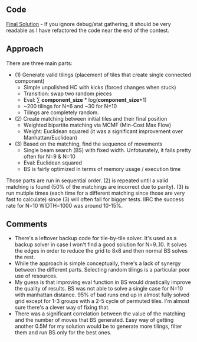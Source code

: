 
## Code
[Final Solution](https://github.com/FakePsyho/cpcontests/blob/master/atcoder/ahc011/main.cpp) - If you ignore debug/stat gathering, it should be very readable as I have refactored the code near the end of the contest.

## Approach
There are three main parts:
* (1) Generate valid tilings (placement of tiles that create single connected component)
	- Simple unpolished HC with kicks (forced changes when stuck)
	- Transition: swap two random pieces
	- Eval: ∑ **component_size** * log(**component_size**+1)
	- ~200 tilings for N=6 and ~30 for N=10
	- Tilings are completely random.
* (2) Create matching between initial tiles and their final position
	- Weighted bipartite matching via MCMF (Min-Cost Max Flow)
	- Weight: Euclidean squared (it was a significant improvement over Manhattan/Euclidean)
* (3) Based on the matching, find the sequence of movements
	- Single beam search (BS) with fixed width. Unfotunately, it fails pretty often for N=9 & N=10
	- Eval: Euclidean squared
	- BS is fairly optimized in terms of memory usage / execution time

Those parts are run in sequential order. (2) is repeated until a valid matching is found (50% of the matchings are incorrect due to parity). (3) is run mutiple times (each time for a different matching since those are very fast to calculate) since (3) will often fail for bigger tests. IIRC the success rate for N=10 WIDTH=1000 was around 10-15%.


## Comments
* There's a leftover backup code for tile-by-tile solver. It's used as a backup solver in case I won't find a good solution for N=9..10. It solves the edges in order to reduce the grid to 8x8 and then normal BS solves the rest. 
* While the approach is simple conceptually, there's a lack of synergy between the different parts. Selecting random tilings is a particular poor use of resources.
* My guess is that improving eval function in BS would drastically improve the quality of results. BS was not able to solve a single case for N=10 with manhattan distance. 95% of bad runs end up in almost fully solved grid except for 1-3 groups with a 2-5 cycle of permuted tiles. I'm almost sure there's a clever way of fixing that.
* There was a significant correlation between the value of the matching and the number of moves that BS generated. Easy way of getting another 0.5M for my solution would be to generate more tilings, filter them and run BS only for the best ones.
